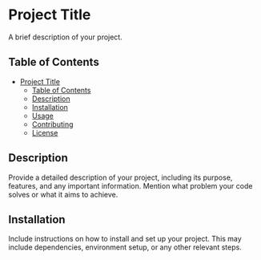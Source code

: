 # Project Title

A brief description of your project.

## Table of Contents

- [Project Title](#project-title)
  - [Table of Contents](#table-of-contents)
  - [Description](#description)
  - [Installation](#installation)
  - [Usage](#usage)
  - [Contributing](#contributing)
  - [License](#license)

## Description

Provide a detailed description of your project, including its purpose, features, and any important information. Mention what problem your code solves or what it aims to achieve.

## Installation

Include instructions on how to install and set up your project. This may include dependencies, environment setup, or any other relevant steps.
